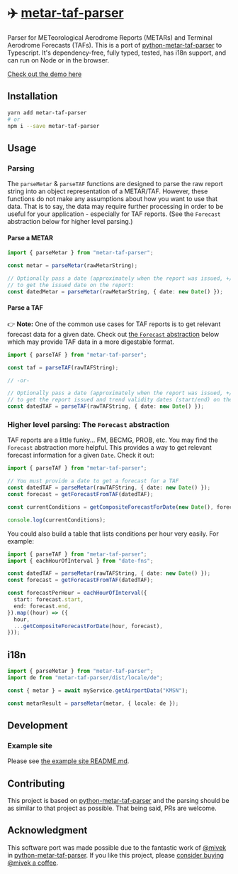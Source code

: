 # ✈️ [metar-taf-parser](https://aeharding.github.io/metar-taf-parser)

Parser for METeorological Aerodrome Reports (METARs) and Terminal Aerodrome Forecasts (TAFs). This is a port of [python-metar-taf-parser](https://github.com/mivek/python-metar-taf-parser) to Typescript. It's dependency-free, fully typed, tested, has i18n support, and can run on Node or in the browser.

[Check out the demo here](https://aeharding.github.io/metar-taf-parser)

## Installation

```sh
yarn add metar-taf-parser
# or
npm i --save metar-taf-parser
```

## Usage

### Parsing

The `parseMetar` & `parseTAF` functions are designed to parse the raw report string into an object representation of a METAR/TAF. However, these functions do not make any assumptions about how you want to use that data. That is to say, the data may require further processing in order to be useful for your application - especially for TAF reports. (See the `Forecast` abstraction below for higher level parsing.)

#### Parse a METAR

```ts
import { parseMetar } from "metar-taf-parser";

const metar = parseMetar(rawMetarString);

// Optionally pass a date (approximately when the report was issued, +/- a week)
// to get the issued date on the report:
const datedMetar = parseMetar(rawMetarString, { date: new Date() });
```

#### Parse a TAF

👉 **Note:** One of the common use cases for TAF reports is to get relevant forecast data for a given date. Check out [the `Forecast` abstraction](#the-forecast-abstraction) below which may provide TAF data in a more digestable format.

```ts
import { parseTAF } from "metar-taf-parser";

const taf = parseTAF(rawTAFString);

// -or-

// Optionally pass a date (approximately when the report was issued, +/- a week)
// to get the report issued and trend validity dates (start/end) on the report:
const datedTAF = parseTAF(rawTAFString, { date: new Date() });
```

### Higher level parsing: The `Forecast` abstraction

TAF reports are a little funky... FM, BECMG, PROB, etc. You may find the `Forecast` abstraction more helpful. This provides a way to get relevant forecast information for a given `Date`. Check it out:

```ts
import { parseTAF } from "metar-taf-parser";

// You must provide a date to get a forecast for a TAF
const datedTAF = parseMetar(rawTAFString, { date: new Date() });
const forecast = getForecastFromTAF(datedTAF);

const currentConditions = getCompositeForecastForDate(new Date(), forecast);

console.log(currentConditions);
```

You could also build a table that lists conditions per hour very easily. For example:

```ts
import { parseTAF } from "metar-taf-parser";
import { eachHourOfInterval } from "date-fns";

const datedTAF = parseMetar(rawTAFString, { date: new Date() });
const forecast = getForecastFromTAF(datedTAF);

const forecastPerHour = eachHourOfInterval({
  start: forecast.start,
  end: forecast.end,
}).map((hour) => ({
  hour,
  ...getCompositeForecastForDate(hour, forecast),
}));
```

## i18n

```ts
import { parseMetar } from "metar-taf-parser";
import de from "metar-taf-parser/dist/locale/de";

const { metar } = await myService.getAirportData("KMSN");

const metarResult = parseMetar(metar, { locale: de });
```

## Development

### Example site

Please see [the example site README.md](example/README.md).

## Contributing

This project is based on [python-metar-taf-parser](https://github.com/mivek/python-metar-taf-parser) and the parsing should be as similar to that project as possible. That being said, PRs are welcome.

## Acknowledgment

This software port was made possible due to the fantastic work of [@mivek](https://github.com/mivek) in [python-metar-taf-parser](https://github.com/mivek/python-metar-taf-parser). If you like this project, please [consider buying @mivek a coffee](https://ko-fi.com/mivek).
